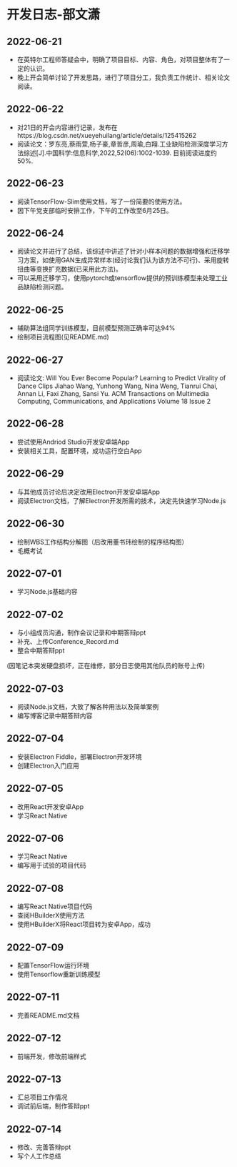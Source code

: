# 开发日志-部文潇

## 2022-06-21

- 在英特尔工程师答疑会中，明确了项目目标、内容、角色，对项目整体有了一定的认识。
- 晚上开会简单讨论了开发思路，进行了项目分工，我负责工作统计、相关论文阅读。

## 2022-06-22

- 对21日的开会内容进行记录，发布在https://blog.csdn.net/xueyehuilang/article/details/125415262
- 阅读论文：罗东亮,蔡雨萱,杨子豪,章哲彦,周瑜,白翔.工业缺陷检测深度学习方法综述[J].中国科学:信息科学,2022,52(06):1002-1039.
  目前阅读进度约50%.

## 2022-06-23
- 阅读TensorFlow-Slim使用文档，写了一份简要的使用方法。
- 因下午党支部临时安排工作，下午的工作改至6月25日。

## 2022-06-24
- 阅读论文并进行了总结，该综述中讲述了针对小样本问题的数据增强和迁移学习方案，如使用GAN生成异常样本(经讨论我们认为该方法不可行)、采用旋转扭曲等变换扩充数据(已采用此方法)。
- 可以采用迁移学习，使用pytorch或tensorflow提供的预训练模型来处理工业品缺陷检测问题。

## 2022-06-25
- 辅助算法组同学训练模型，目前模型预测正确率可达94%
- 绘制项目流程图(见README.md)

## 2022-06-27
- 阅读论文: Will You Ever Become Popular? Learning to Predict Virality of Dance Clips
Jiahao Wang, Yunhong Wang, Nina Weng, Tianrui Chai, Annan Li, Faxi Zhang, Sansi Yu. ACM Transactions on Multimedia Computing, Communications, and Applications Volume 18 Issue 2

## 2022-06-28
- 尝试使用Andriod Studio开发安卓端App
- 安装相关工具，配置环境，成功运行空白App

## 2022-06-29
- 与其他成员讨论后决定改用Electron开发安卓端App
- 阅读Electron文档，了解Electron开发所需的技术，决定先快速学习Node.js

## 2022-06-30
- 绘制WBS工作结构分解图（后改用董书玮绘制的程序结构图）
- 毛概考试

## 2022-07-01
- 学习Node.js基础内容

## 2022-07-02
- 与小组成员沟通，制作会议记录和中期答辩ppt
- 补充、上传Conference_Record.md
- 整合中期答辩ppt

(因笔记本突发硬盘损坏，正在维修，部分日志使用其他队员的账号上传)

## 2022-07-03
- 阅读Node.js文档，大致了解各种用法以及简单案例
- 编写博客记录中期答辩内容

## 2022-07-04
- 安装Electron Fiddle，部署Electron开发环境
- 创建Electron入门应用

## 2022-07-05
- 改用React开发安卓App
- 学习React Native

## 2022-07-06
- 学习React Native
- 编写用于试验的项目代码

## 2022-07-08
- 编写React Native项目代码
- 查阅HBuilderX使用方法
- 使用HBuilderX将React项目转为安卓App，成功

## 2022-07-09
- 配置TensorFlow运行环境
- 使用Tensorflow重新训练模型

## 2022-07-11
- 完善README.md文档

## 2022-07-12
- 前端开发，修改前端样式

## 2022-07-13
- 汇总项目工作情况
- 调试前后端，制作答辩ppt

## 2022-07-14
- 修改、完善答辩ppt
- 写个人工作总结
